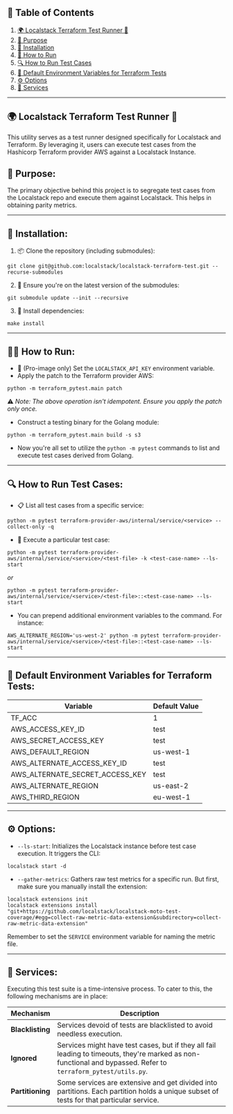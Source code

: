 ## 📖 Table of Contents
1. [🌍 Localstack Terraform Test Runner 🚀](#-localstack-terraform-test-runner-)
2. [🎯 Purpose](#-purpose)
3. [🔧 Installation](#-installation)
4. [🏃‍ How to Run](#-how-to-run)
5. [🔍 How to Run Test Cases](#-how-to-run-test-cases)
6. [🔢 Default Environment Variables for Terraform Tests](#-default-environment-variables-for-terraform-tests)
7. [⚙️ Options](#-options)
8. [🔐 Services](#-services)

---

## 🌍 **Localstack Terraform Test Runner** 🚀

This utility serves as a test runner designed specifically for Localstack and Terraform. By leveraging it, users can execute test cases from the Hashicorp Terraform provider AWS against a Localstack Instance.

## 🎯 **Purpose**:

The primary objective behind this project is to segregate test cases from the Localstack repo and execute them against Localstack. This helps in obtaining parity metrics.

---

## 🔧 **Installation**:

1. 📦 Clone the repository (including submodules):
```
git clone git@github.com:localstack/localstack-terraform-test.git --recurse-submodules
```

2. 🔀 Ensure you're on the latest version of the submodules:
```
git submodule update --init --recursive
```

3. 🚀 Install dependencies:
```
make install
```

---

## 🏃‍♂️ **How to Run**:

- 🔑 (Pro-image only) Set the `LOCALSTACK_API_KEY` environment variable.
- Apply the patch to the Terraform provider AWS:
```
python -m terraform_pytest.main patch
```
⚠️ _Note: The above operation isn't idempotent. Ensure you apply the patch only once._

- Construct a testing binary for the Golang module:
```
python -m terraform_pytest.main build -s s3
```
- Now you're all set to utilize the `python -m pytest` commands to list and execute test cases derived from Golang.

---

## 🔍 **How to Run Test Cases**:

- 📋 List all test cases from a specific service:
```
python -m pytest terraform-provider-aws/internal/service/<service> --collect-only -q
```
- 🚀 Execute a particular test case:
```
python -m pytest terraform-provider-aws/internal/service/<service>/<test-file> -k <test-case-name> --ls-start
```
_or_
```
python -m pytest terraform-provider-aws/internal/service/<service>/<test-file>::<test-case-name> --ls-start
```
- You can prepend additional environment variables to the command. For instance:
```
AWS_ALTERNATE_REGION='us-west-2' python -m pytest terraform-provider-aws/internal/service/<service>/<test-file>::<test-case-name> --ls-start
```

---

## 🔢 **Default Environment Variables for Terraform Tests**:

| Variable                          | Default Value |
| --------------------------------- | ------------- |
| TF_ACC                            | 1             |
| AWS_ACCESS_KEY_ID                 | test          |
| AWS_SECRET_ACCESS_KEY             | test          |
| AWS_DEFAULT_REGION                | us-west-1     |
| AWS_ALTERNATE_ACCESS_KEY_ID       | test          |
| AWS_ALTERNATE_SECRET_ACCESS_KEY   | test          |
| AWS_ALTERNATE_REGION              | us-east-2     |
| AWS_THIRD_REGION                  | eu-west-1     |

---

## ⚙️ **Options**:

- `--ls-start`: Initializes the Localstack instance before test case execution. It triggers the CLI:
```
localstack start -d
```

- `--gather-metrics`: Gathers raw test metrics for a specific run. But first, make sure you manually install the extension:
```
localstack extensions init
localstack extensions install "git+https://github.com/localstack/localstack-moto-test-coverage/#egg=collect-raw-metric-data-extension&subdirectory=collect-raw-metric-data-extension"
```
Remember to set the `SERVICE` environment variable for naming the metric file.

---

## 🔐 **Services**:

Executing this test suite is a time-intensive process. To cater to this, the following mechanisms are in place:


| Mechanism     | Description                                                                                                                                                   |
|---------------|---------------------------------------------------------------------------------------------------------------------------------------------------------------|
| **Blacklisting**  | Services devoid of tests are blacklisted to avoid needless execution.                                                                                         |
| **Ignored**       | Services might have test cases, but if they all fail leading to timeouts, they're marked as non-functional and bypassed. Refer to `terraform_pytest/utils.py`. |
| **Partitioning**  | Some services are extensive and get divided into partitions. Each partition holds a unique subset of tests for that particular service.                          |

